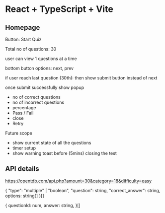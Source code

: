# React + TypeScript + Vite

## Homepage

Button: Start Quiz

Total no of questions: 30

user can view 1 questions at a time

bottom button options: next, prev

if user reach last question (30th): then show submit button instead of next 

once submit successfully show popup
  - no of correct questions
  - no of incorrect questions
  - percentage
  - Pass / Fail
  - close
  - Retry

Future scope
- show current state of all the questions
- timer setup
- show warning toast before (5mins) closing the test 



## API details

https://opentdb.com/api.php?amount=30&category=18&difficulty=easy

{
  "type": "multiple" | "boolean",
  "question": string,
  "correct_answer": string,
  options: string[]
}[]


{
  questionId: num,
  answer: string,
}[]